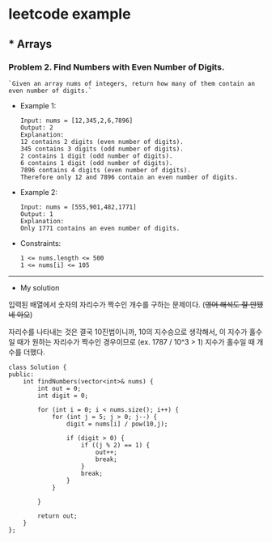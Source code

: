 # leetcode example

## * Arrays

### **Problem 2. Find Numbers with Even Number of Digits.**
    `Given an array nums of integers, return how many of them contain an even number of digits.`

* Example 1:
    ```
    Input: nums = [12,345,2,6,7896]
    Output: 2
    Explanation: 
    12 contains 2 digits (even number of digits). 
    345 contains 3 digits (odd number of digits). 
    2 contains 1 digit (odd number of digits). 
    6 contains 1 digit (odd number of digits). 
    7896 contains 4 digits (even number of digits). 
    Therefore only 12 and 7896 contain an even number of digits.
    ```

* Example 2:
    ```
    Input: nums = [555,901,482,1771]
    Output: 1 
    Explanation: 
    Only 1771 contains an even number of digits.
    ```

* Constraints:
    ```
    1 <= nums.length <= 500
    1 <= nums[i] <= 105
    ```

---
* My solution

입력된 배열에서 숫자의 자리수가 짝수인 개수를 구하는 문제이다. (~~영어 해석도 잘 안됐네 아오~~)

자리수를 나타내는 것은 결국 10진법이니까, 10의 지수승으로 생각해서, 이 지수가 홀수일 때가 원하는 자리수가 짝수인 경우이므로 (ex. 1787 / 10^3 > 1) 지수가 홀수일 때 개수를 더했다.

```
class Solution {
public:
    int findNumbers(vector<int>& nums) {
        int out = 0;
        int digit = 0;
        
        for (int i = 0; i < nums.size(); i++) {
            for (int j = 5; j > 0; j--) {
                digit = nums[i] / pow(10,j);
                
                if (digit > 0) {
                    if ((j % 2) == 1) {
                        out++;
                        break;
                    }
                    break;
                }
            }
            
        }
        
        return out;
    }
};
```